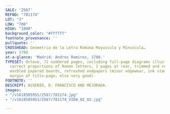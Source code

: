 ```yaml
---
SALE: '2567'
REFNO: "781174"
LOT: "3"
LOW: "700"
HIGH: "1000"
background_color: "#ffffff"
footnote_provenance: ''
pullquote: ''
CROSSHEAD: Geometria de la Letra Romana Mayuscula y Minuscula…
year: 1780
at-a-glance: 'Madrid: Andres Ramirez, 1780.'
TYPESET: Octavo, 72 numbered pages, including full-page diagrams illustrating the
  correct proportions of Roman letters, 2 pages at rear, trimmed and rebound in modern
  marbled papered boards, refreshed endpapers (minor edgewear, ink stamp to upper
  margin of title-page, else very good).
FOOTNOTE: ''
DESCRIPT: ASSENIO, D. FRANCISCO AND MEJORADA.
images:
- "/v1618585955/2567/781174.jpg"
- "/v1618585953/2567/781174_VIEW_02_02.jpg"

---
```

